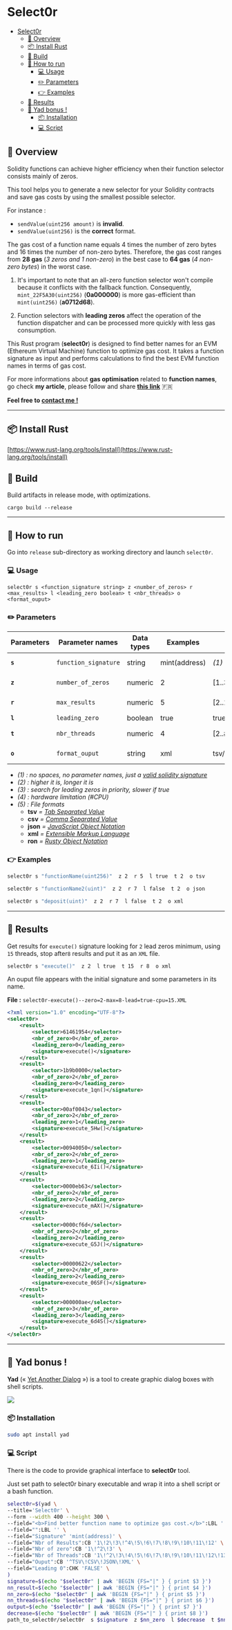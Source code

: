 # Select0r

<!-- TOC -->

- [Select0r](#select0r)
	- [🔭 Overview](#-overview)
	- [📦 Install Rust](#-install-rust)
	- [🔧 Build](#-build)
	- [🚀 How to run](#-how-to-run)
		- [💻 Usage](#-usage)
		- [✏️ Parameters](#-parameters)
		- [👉 Examples](#-examples)
	- [📝 Results](#-results)
	- [🎉 Yad bonus !](#-yad-bonus-)
		- [📦 Installation](#-installation)
		- [💻 Script](#-script)

<!-- /TOC -->


## 🔭 Overview

Solidity functions can achieve higher efficiency when their function selector consists mainly of zeros. 

This tool helps you to generate a new selector for your Solidity contracts and save gas costs by using the smallest possible selector.

For instance :
- `sendValue(uint256 amount)` is **invalid**.
- `sendValue(uint256)` is the **correct** format.

The gas cost of a function name equals 4 times the number of zero bytes and 16 times the number of non-zero bytes. Therefore, the gas cost ranges from **28 gas** (*3 zeros and 1 non-zero*) in the best case to **64 gas** (*4 non-zero bytes*) in the worst case.

1. It's important to note that an all-zero function selector won't compile because it conflicts with the fallback function. Consequently, `mint_22F5A30(uint256)` (**0a000000**) is more gas-efficient than `mint(uint256)` (**a0712d68**).

2. Function selectors with **leading zeros** affect the operation of the function dispatcher and can be processed more quickly with less gas consumption.

This Rust program (**select0r**) is designed to find better names for an EVM (Ethereum Virtual Machine) function to optimize gas cost. It takes a function signature as input and performs calculations to find the best EVM function names in terms of gas cost.

For more informations about **gas optimisation** related to **function names**, go check **my article**, please follow and share [**this link**](https://github.com/Laugharne/Optimal_Function_Names) 🇫🇷

**Feel free to [contact me !](mailto:franck@maussand.net)**

----

## 📦 Install Rust

[https://www.rust-lang.org/tools/install](https://www.rust-lang.org/tools/install)


## 🔧 Build

Build artifacts in release mode, with optimizations.

`cargo build --release`


----

## 🚀 How to run

Go into `release` sub-directory as working directory and launch `select0r`.


### 💻 Usage

`select0r s <function_signature string> z <number_of_zeros> r <max_results> l <leading_zero boolean> t <nbr_threads> o <format_ouput>`


### ✏️ Parameters

| Parameters | Parameter names      | Data types | Examples      | Domains              | Default       | Descriptions              |
| ---------- | -------------------- | ---------- | ------------- | -------------------- | ------------- | ------------------------- |
| **`s`**    | `function_signature` | string     | mint(address) | *(1)*                | **Mandatory** | Function signature *(1)*  |
| **`z`**    | `number_of_zeros`    | numeric    | 2             | [1..3]               | **2**         | Minimal # of zero *(2)*   |
| **`r`**    | `max_results`        | numeric    | 5             | [2..10]              | **4**         | # of needed result *(2)*  |
| **`l`**    | `leading_zero`       | boolean    | true          | true/false           | **false**     | *(3)*                     |
| **`t`**    | `nbr_threads`        | numeric    | 4             | [2..#cpu]            | **2**         | # of threads to use (*4*) |
| **`o`**    | `format_ouput`       | string     | xml           | tsv/csv/json/xml/ron | **tsv**       | File format output *(5)*  |

- *(1) : no spaces, no parameter names, just a [valid solidity signature](https://docs.soliditylang.org/en/develop/abi-spec.html#function-selector)*
- *(2) : higher it is, longer it is*
- *(3) : search for leading zeros in priority, slower if true*
- *(4) : hardware limitation (#CPU)*
- *(5) : File formats*
  - **tsv** *= [Tab Separated Value](https://en.wikipedia.org/wiki/Tab-separated_values)*
  - **csv** *= [Comma Separated Value](https://en.wikipedia.org/wiki/Comma-separated_values)*
  - **json** *= [JavaScript Object Notation](https://www.json.org/json-en.html)*
  - **xml** *= [Extensible Markup Language](https://en.wikipedia.org/wiki/XML)*
  - **ron** *= [Rusty Object Notation](https://github.com/ron-rs/ron)*
  

### 👉 Examples

```bash
select0r s "functionName(uint256)"  z 2  r 5  l true  t 2  o tsv
```

```bash
select0r s "functionName2(uint)"  z 2  r 7  l false  t 2  o json
```

```bash
select0r s "deposit(uint)"  z 2  r 7  l false  t 2  o xml
```


----

## 📝 Results

Get results for `execute()` signature looking for `2` lead zeros minimum, using `15` threads, stop after`8` results and put it as an `XML` file.

```bash
select0r s "execute()"  z 2  l true  t 15  r 8  o xml
```
An ouput file appears with the initial signature and some parameters in its name.

**File :** `select0r-execute()--zero=2-max=8-lead=true-cpu=15.XML`

```xml
<?xml version="1.0" encoding="UTF-8"?>
<select0r>
    <result>
        <selector>61461954</selector>
        <nbr_of_zero>0</nbr_of_zero>
        <leading_zero>0</leading_zero>
        <signature>execute()</signature>
    </result>
    <result>
        <selector>1b9b0000</selector>
        <nbr_of_zero>2</nbr_of_zero>
        <leading_zero>0</leading_zero>
        <signature>execute_1qn()</signature>
    </result>
    <result>
        <selector>00af0043</selector>
        <nbr_of_zero>2</nbr_of_zero>
        <leading_zero>1</leading_zero>
        <signature>execute_5Hw()</signature>
    </result>
    <result>
        <selector>00940050</selector>
        <nbr_of_zero>2</nbr_of_zero>
        <leading_zero>1</leading_zero>
        <signature>execute_6Ii()</signature>
    </result>
    <result>
        <selector>0000eb63</selector>
        <nbr_of_zero>2</nbr_of_zero>
        <leading_zero>2</leading_zero>
        <signature>execute_mAX()</signature>
    </result>
    <result>
        <selector>0000cf6d</selector>
        <nbr_of_zero>2</nbr_of_zero>
        <leading_zero>2</leading_zero>
        <signature>execute_G5J()</signature>
    </result>
    <result>
        <selector>00000622</selector>
        <nbr_of_zero>2</nbr_of_zero>
        <leading_zero>2</leading_zero>
        <signature>execute_06SF()</signature>
    </result>
    <result>
        <selector>000000ae</selector>
        <nbr_of_zero>3</nbr_of_zero>
        <leading_zero>3</leading_zero>
        <signature>execute_6d4S()</signature>
    </result>
</select0r>
```



--------


## 🎉 Yad bonus !

**Yad** (« [Yet Another Dialog](https://doc.ubuntu-fr.org/yad_yet_another_dialog) ») is a tool to create graphic dialog boxes with shell scripts.

![](yad_select0r.png)


### 📦 Installation

```bash
sudo apt install yad
```


### 💻 Script

There is the code to provide graphical interface to **select0r** tool.

Just set path to select0r binary executable and wrap it into a shell script or a bash function.

```bash
select0r=$(yad \
--title='Select0r' \
--form --width 400 --height 300 \
--field="<b>Find better function name to optimize gas cost.</b>":LBL '' \
--field="":LBL '' \
--field="Signature" 'mint(address)' \
--field="Nbr of Results":CB '1\!2\!3\!^4\!5\!6\!7\!8\!9\!10\!11\!12' \
--field="Nbr of zero":CB '1\!^2\!3' \
--field="Nbr of Threads":CB '1\!^2\!3\!4\!5\!6\!7\!8\!9\!10\!11\!12\!13\!14\!15\!16' \
--field="Ouput":CB '^TSV\!CSV\!JSON\!XML' \
--field="Leading 0":CHK 'FALSE' \
)
signature=$(echo "$select0r" | awk 'BEGIN {FS="|" } { print $3 }')
nn_result=$(echo "$select0r" | awk 'BEGIN {FS="|" } { print $4 }')
nn_zero=$(echo "$select0r" | awk 'BEGIN {FS="|" } { print $5 }')
nn_threads=$(echo "$select0r" | awk 'BEGIN {FS="|" } { print $6 }')
output=$(echo "$select0r" | awk 'BEGIN {FS="|" } { print $7 }')
decrease=$(echo "$select0r" | awk 'BEGIN {FS="|" } { print $8 }')
path_to_select0r/select0r  s $signature  z $nn_zero  l $decrease  t $nn_threads  r $nn_result  o $output
```
